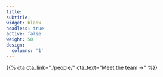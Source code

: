 ```yaml
---
title:
subtitle:
widget: blank
headless: true
active: false
weight: 50
design:
  columns: '1'
---
```


{{% cta cta_link="./people/" cta_text="Meet the team →" %}}